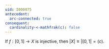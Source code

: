 ```yaml
---
uid: I000075
antecedent:
  arc-connected: true
consequent:
  cardinality-<-mathfrak(c): false
---
```

If $f:[0,1] \rightarrow X$ is injective, then $|X| \geq |[0,1| = \mathfrak(c)$.

